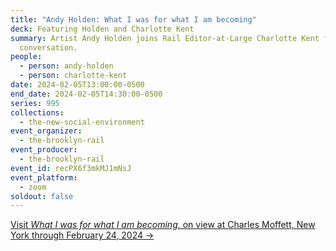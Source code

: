```yaml
---
title: "Andy Holden: What I was for what I am becoming"
deck: Featuring Holden and Charlotte Kent
summary: Artist Andy Holden joins Rail Editor-at-Large Charlotte Kent for a
  conversation.
people:
  - person: andy-holden
  - person: charlotte-kent
date: 2024-02-05T13:00:00-0500
end_date: 2024-02-05T14:30:00-0500
series: 995
collections:
  - the-new-social-environment
event_organizer:
  - the-brooklyn-rail
event_producer:
  - the-brooklyn-rail
event_id: recPX6f3mkMJ1mNsJ
event_platform:
  - zoom
soldout: false
---
```

[V﻿isit *What I was for what I am becoming*, on view at Charles Moffett, New York through February 24, 2024 →](https://charlesmoffett.com/exhibitions/87-andy-holden-what-i-was-for-what-i-am-becoming/)